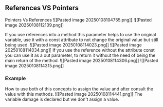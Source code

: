 ## References VS Pointers
Pointers Vs References
![[Pasted image 20250108104755.png]]
![[Pasted image 20250108112139.png]]

If you use references into a method this parameter helps to use the original variable, use it with a const attribute to not change the original value but still being used.
![[Pasted image 20250108114023.png]]
![[Pasted image 20250108114034.png]]
If you use the reference without the attribute const you can use it as a out parameter, to return it without the need of being the main return of the method.
![[Pasted image 20250108114306.png]]
![[Pasted image 20250108114315.png]]

### Example
How to use both of this concepts to assign the value and after consult the value with this methods.
![[Pasted image 20250108114441.png]]
The variable damage is declared but we don't assign a value.
